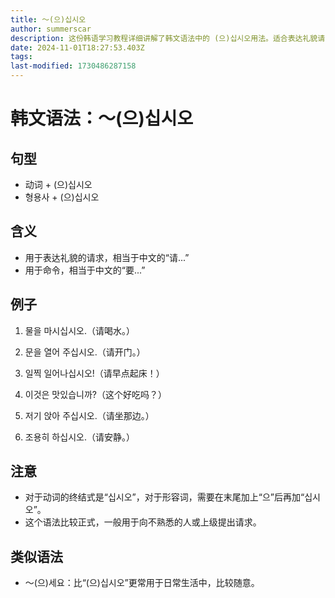 ```yaml
---
title: 〜(으)십시오
author: summerscar
description: 这份韩语学习教程详细讲解了韩文语法中的 (으)십시오用法。适合表达礼貌请求或命令，需要注意形容词的变化，通常向陌生人或上级使用。值得注意的是，与其类似的语法有 (으)세요，更为日常化。
date: 2024-11-01T18:27:53.403Z
tags:
last-modified: 1730486287158
---
```


# 韩文语法：〜(으)십시오

## 句型
- 动词 + (으)십시오
- 형용사 + (으)십시오

## 含义
- 用于表达礼貌的请求，相当于中文的“请...”
- 用于命令，相当于中文的“要...”

## 例子
1. <Speak>물을 마시십시오.</Speak>（请喝水。）
2. <Speak>문을 열어 주십시오.</Speak>（请开门。）
3. <Speak>일찍 일어나십시오!</Speak>（请早点起床！）

1. <Speak>이것은 맛있습니까?</Speak>（这个好吃吗？）
2. <Speak>저기 앉아 주십시오.</Speak>（请坐那边。）
3. <Speak>조용히 하십시오.</Speak>（请安静。）

## 注意
- 对于动词的终结式是“십시오”，对于形容词，需要在末尾加上“으”后再加“십시오”。
- 这个语法比较正式，一般用于向不熟悉的人或上级提出请求。

## 类似语法
- 〜(으)세요：比“(으)십시오”更常用于日常生活中，比较随意。